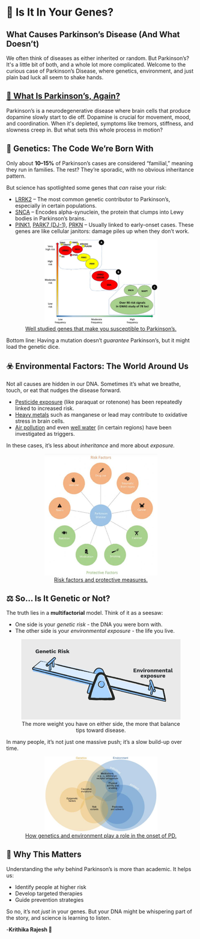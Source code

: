 # 🧬 Is It In Your Genes?
## What Causes Parkinson’s Disease (And What Doesn’t)
We often think of diseases as either inherited or random. But Parkinson’s? It's a little bit of both, and a whole lot more complicated. Welcome to the curious case of Parkinson’s Disease, where genetics, environment, and just plain bad luck all seem to shake hands.

## [🧠 What Is Parkinson’s, Again?](https://krithikarajesh.github.io/BenchToBrain.github.io/posts/view.html?post=next.md)
Parkinson’s is a neurodegenerative disease where brain cells that produce dopamine slowly start to die off. Dopamine is crucial for movement, mood, and coordination. When it's depleted, symptoms like tremors, stiffness, and slowness creep in. But what sets this whole process in motion?

## 🧬 Genetics: The Code We’re Born With
Only about **10–15%** of Parkinson’s cases are considered “familial,” meaning they run in families. The rest? They’re sporadic, with no obvious inheritance pattern.

But science has spotlighted some genes that *can* raise your risk:

* [LRRK2](https://www.nature.com/articles/s41531-023-00544-7) – The most common genetic contributor to Parkinson’s, especially in certain populations.
* [SNCA](https://pmc.ncbi.nlm.nih.gov/articles/PMC8401994/) – Encodes alpha-synuclein, the protein that clumps into Lewy bodies in Parkinson’s brains.
* [PINK1](https://pmc.ncbi.nlm.nih.gov/articles/PMC4764997/), [PARK7 (DJ-1)](https://pubmed.ncbi.nlm.nih.gov/38391909/), [PRKN](https://pubmed.ncbi.nlm.nih.gov/38767677/) – Usually linked to early-onset cases. These genes are like cellular janitors: damage piles up when they don’t work.

 <Figure style="text-align: center;">
<img src="../assets/i.jpg" alt="Me" width="300" />
<figcaption>
<a href="https://www.elsevier.es/en-revista-neurology-perspectives-17-avance-resumen-genetics-parkinson39s-disease-dominant-forms-S2667049624000097" target="_blank">
   Well studied genes that make you susceptible to Parkinson’s.
    </a>
</figcaption>
</figure>

Bottom line: Having a mutation doesn’t *guarantee* Parkinson’s, but it might load the genetic dice.

## ☣️ Environmental Factors: The World Around Us
Not all causes are hidden in our DNA. Sometimes it’s what we breathe, touch, or eat that nudges the disease forward.

* [Pesticide exposure](https://www.parkinsons.org.uk/research/research-blog/research-explained/pesticides-and-parkinsons) (like paraquat or rotenone) has been repeatedly linked to increased risk.
* [Heavy metals](https://pmc.ncbi.nlm.nih.gov/articles/PMC9774122/) such as manganese or lead may contribute to oxidative stress in brain cells.
* [Air pollution](https://pmc.ncbi.nlm.nih.gov/articles/PMC9119911/) and even [well water](https://pmc.ncbi.nlm.nih.gov/articles/PMC8687678/) (in certain regions) have been investigated as triggers.
  
In these cases, it’s less about *inheritance* and more about *exposure.*

 <Figure style="text-align: center;">
<img src="../assets/ii.jpg" alt="Me" width="300" />
<figcaption>
<a href="https://practicalneurology.com/diseases-diagnoses/movement-disorders/movement-disorders-momentbrenvironmental-and-biologic-risk-and-protective-factors-associated-with-parkinson-disease/32120/" target="_blank">
   Risk factors and protective measures.
    </a>
</figcaption>
</figure>

## ⚖️ So… Is It Genetic or Not?
The truth lies in a **multifactorial** model. Think of it as a seesaw:

* One side is your *genetic risk* - the DNA you were born with.
* The other side is your *environmental exposure* - the life you live.

<Figure style="text-align: center;">
<img src="../assets/iii.jpg" alt="Me" width="500" />
<figcaption> The more weight you have on either side, the more that balance tips toward disease. 
 </figcaption>
</figure>

In many people, it’s not just one massive push; it’s a slow build-up over time.

 <Figure style="text-align: center;">
<img src="../assets/iv.jpg" alt="Me" width="300" />
<figcaption>
<a href="https://www.jci.org/articles/view/150252/figure/1" target="_blank">
   How genetics and environment play a role in the onset of PD.
    </a>
</figcaption>
</figure>

## 🧩 Why This Matters
Understanding the *why* behind Parkinson’s is more than academic. It helps us:
* Identify people at higher risk
* Develop targeted therapies
* Guide prevention strategies
  
So no, it’s not *just* in your genes. But your DNA might be whispering part of the story, and science is learning to listen.

-**Krithika Rajesh 🧠**
